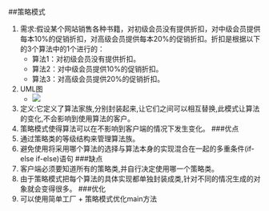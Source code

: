 ##策略模式
1. 需求:假设某个网站销售各种书籍，对初级会员没有提供折扣，对中级会员提供每本10%的促销折扣，对高级会员提供每本20%的促销折扣。折扣是根据以下的3个算法中的1个进行的：
	+ 算法1：对初级会员没有提供折扣。
	+ 算法2：对中级会员提供10%的促销折扣。
	+ 算法3：对高级会员提供20%的促销折扣。
2. UML图
	+ ![](https://i.imgur.com/OFfDdBU.png)
3. 定义:它定义了算法家族,分别封装起来,让它们之间可以相互替换,此模式让算法的变化,不会影响到使用算法的客户。
4. 策略模式使得算法可以在不影响到客户端的情况下发生变化。
###优点
1. 通过策略类的等级结构来管理算法族。
2. 避免使用将采用哪个算法的选择与算法本身的实现混合在一起的多重条件(if-else if-else)语句
###缺点
1. 客户端必须要知道所有的策略类,并自行决定使用哪一个策略类。
2. 由于策略模式把每个算法的具体实现都单独封装成类,针对不同的情况生成的对象就会变得很多。
###优化
1. 可以使用简单工厂 + 策略模式优化main方法
	